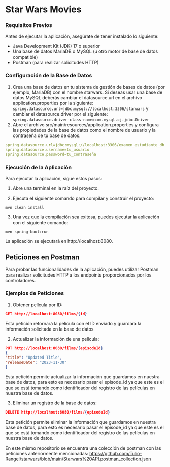 # Star Wars Movies

### Requisitos Previos
Antes de ejecutar la aplicación, asegúrate de tener instalado lo siguiente:

- Java Development Kit (JDK) 17 o superior
- Una base de datos MariaDB o MySQL (u otro motor de base de datos compatible)
- Postman (para realizar solicitudes HTTP)

### Configuración de la Base de Datos
1. Crea una base de datos en tu sistema de gestión de bases de datos (por ejemplo, MariaDB) con el nombre starwars.
Si deseas usar una base de datos MySQL deberás cambiar el datasource.url en el archivo application.properties por la siguiente: ``spring.datasource.url=jdbc:mysql://localhost:3306/starwars`` y cambiar el datasource.driver por el siguiente: ``spring.datasource.driver-class-name=com.mysql.cj.jdbc.Driver``
2. Abre el archivo src/main/resources/application.properties y configura las propiedades de la base de datos como el nombre de usuario y la contraseña de tu base de datos.
```yaml
spring.datasource.url=jdbc:mysql://localhost:3306/examen_estudiante_db
spring.datasource.username=tu_usuario
spring.datasource.password=tu_contraseña

```

### Ejecución de la Aplicación
Para ejecutar la aplicación, sigue estos pasos:

1. Abre una terminal en la raíz del proyecto.

2. Ejecuta el siguiente comando para compilar y construir el proyecto:
```shell
mvn clean install
```
3. Una vez que la compilación sea exitosa, puedes ejecutar la aplicación con el siguiente comando:
```shell
mvn spring-boot:run
```
La aplicación se ejecutará en http://localhost:8080.

## Peticiones en Postman
Para probar las funcionalidades de la aplicación, puedes utilizar Postman para realizar solicitudes HTTP a los endpoints proporcionados por los controladores.

### Ejemplos de Peticiones
1. Obtener película por ID:
```json
GET http://localhost:8080/films/{id}
```
Esta petición retornará la película con el ID enviado y guardará la información solicitada en la base de datos

2. Actualizar la información de una película:
```json
PUT http://localhost:8080/films/{episodeId}
{
"title": "Updated Title",
"releaseDate": "2023-11-30"
}
```
Esta petición permite actualizar la información que guardamos en nuestra base de datos, para esto es necesario pasar el episode_id ya que este es el que se está tomando como identificador del registro de las películas en nuestra base de datos.

3. Eliminar un registro de la base de datos:
```json
DELETE http://localhost:8080/films/{episodeId}
```
Esta petición permite eliminar la información que guardamos en nuestra base de datos, para esto es necesario pasar el episode_id ya que este es el que se está tomando como identificador del registro de las películas en nuestra base de datos.

En este mismo repositorio se encuentra una colección de postman con las peticiones anteriormente mencionadas: https://github.com/Tulio-Rangel/starwars/blob/main/Starwars%20API.postman_collection.json